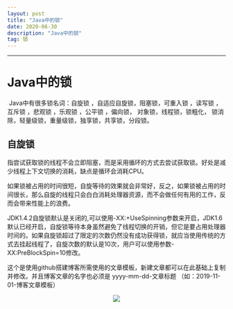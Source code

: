 ```yaml
---
layout: post
title: "Java中的锁"
date: 2020-06-30 
description: "Java中的锁"
tag: 锁 
---
```


------

# Java中的锁

​		Java中有很多锁名词：自旋锁 ，自适应自旋锁，阻塞锁，可重入锁 ，读写锁 ，互斥锁 ，悲观锁 ，乐观锁 ，公平锁 ，偏向锁， 对象锁，线程锁，锁粗化， 锁消除，轻量级锁，重量级锁，独享锁，共享锁，分段锁。

## 自旋锁

​		指尝试获取锁的线程不会立即阻塞，而是采用循环的方式去尝试获取锁。好处是减少线程上下文切换的消耗，缺点是循环会消耗CPU。

​		如果锁被占用的时间很短，自旋等待的效果就会非常好，反之，如果锁被占用的时间很长，那么自旋的线程只会白白消耗处理器资源，而不会做任何有用的工作，反而会带来性能上的浪费。

​		JDK1.4.2自旋锁默认是关闭的,可以使用-XX:+UseSpinning参数来开启，JDK1.6默认已经开启，自旋锁等待本身虽然避免了线程切换的开销，但它是要占用处理器时间的。如果自旋锁超过了限定的次数仍然没有成功获得锁，就应当使用传统的方式去挂起线程了，自旋次数的默认是10次，用户可以使用参数-XX:PreBlockSpin=10修改。















































































​		这个是使用github搭建博客所需使用的文章模板，新建文章都可以在此基础上复制并修改。并且博客文章的名字也必须是 yyyy-mm-dd-文章标题 （如：2019-11-01-博客文章模板）

<div align="center">
	<img src="/images/posts/图片路径" />  
</div> 